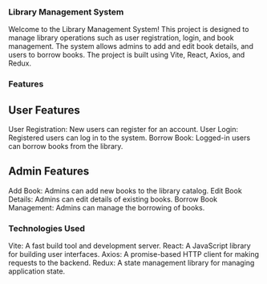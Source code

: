 ### Library Management System

Welcome to the Library Management System! This project is designed to manage library operations such as user registration, login, and book management. The system allows admins to add and edit book details, and users to borrow books. The project is built using Vite, React, Axios, and Redux.

### Features

## User Features

User Registration: New users can register for an account.
User Login: Registered users can log in to the system.
Borrow Book: Logged-in users can borrow books from the library.

## Admin Features

Add Book: Admins can add new books to the library catalog.
Edit Book Details: Admins can edit details of existing books.
Borrow Book Management: Admins can manage the borrowing of books.

### Technologies Used

Vite: A fast build tool and development server.
React: A JavaScript library for building user interfaces.
Axios: A promise-based HTTP client for making requests to the backend.
Redux: A state management library for managing application state.
